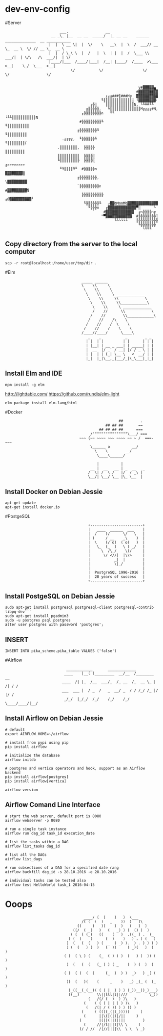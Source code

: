 # dev-env-config

#Server
```
                         ___.                 __                                                  
                     __ _\_ |__  __ __  _____/  |_ __ __    ______ ______________  __ ___________ 
                    |  |  \ __ \|  |  \/    \   __\  |  \  /  ___// __ \_  __ \  \/ // __ \_  __ \
                    |  |  / \_\ \  |  /   |  \  | |  |  /  \___ \\  ___/|  | \/\   /\  ___/|  | \/
                    |____/|___  /____/|___|  /__| |____/  /____  >\___  >__|    \_/  \___  >__|   
                              \/           \/                  \/     \/                 \/       


                                                             y#▓▓▓▓▓▄     
                                                            #▓▓▓▓▓▓▓▓▓    
                                              ¿╓╔###║###M╔  ▓▓▓▓▓▓▓▓▓▓    
                                            ╙║║║║║║║║║║║║║░ └▓▓▓▓▓▓▓▓┘    
                                       ╔╠░    ║║║║║║║║║║║║║N, └╙╩╩╙└      
                                     ╔╠╠╠╠╠,   ╚║║║║║║║║║║║║║║M╔╓╓╓#N,    
                                   ╓╠╠╠╠╠╠╠╠∩   ╙╙      └╙╙║║║║║║║║║║║N   
                                  #╠╠╠╠╠╠╠╠╠╚                ╙║║║║║║║║║║  
                                 ╔╠╠╠╠╠╠╠╠╚                    ╙║║║║║║║║║ 
                          .╓╔╔╓,  ╙╠╠╠╠╠╠╚                      ╙║║║║║║║║Γ
                        .║║║║║║║║,  ╠╠╠╠╠                        ║║║║║║║║║
                        ║║║║║║║║║║  ╠╠╠╠░                                 
                        ╚║║║║║║║║╠  ╠╠╠╠░                        ╓»»»»»»»»
                         ╙╚║║║║╚╙  #╠╠╠╠╠∩                       ▓▓▓▓▓▓▓▓▒
                                 ╔╠╠╠╠╠╠╠╠,                    \▓▓▓▓▓▓▓▓▓ 
                                 `╠╠╠╠╠╠╠╠╠∩                  #▓▓▓▓▓▓▓▓▓Ñ 
                                   ╠╠╠╠╠╠╠╠╠╠              ╓@▓▓▓▓▓▓▓▓▓▓╜  
                                    ╙╠╠╠╠╠╠╚   ┌▓▓₧MmmM₧▓▓▓▓▓▓▓▓▓▓▓▓▓▓    
                                      ╙╠╠╠∩   ╓▓▓▓▓▓▓▓▓▓▓▓▓▓▀░      └     
                                        `    #▓▓▓▓▓▓▓▓▓▓▓▓▓  ╓∩╠╠╠╠∩╔     
                                            "▀▓▓▓▓▓▓▓▓▓▓▓▓  #╠╠╠╠╠╠╠╠░    
                                                  └└└└└└    ╠╠╠╠╠╠╠╠╠╠    
                                                             ╚╠╠╠╠╠╠╠     
                                                               └╙╙╙  
```
## Сopy directory from the server to the local computer
```
scp -r root@localhost:/home/user/tmp/dir .
```

#Elm
```
                                   _____ ______                      
                                   \    \\     \                     
                                    \    \\     \                    
                                     \    \\     \ _____________     
                                      \    \\     \\            \    
                                       \    \\     \\____________\   
                                        \    \\     \ _____________  
                                        /    //      \\            \ 
                                       /    //        \\____________\
                                      /    //    /\    \             
                                     /    //    /  \    \            
                                    /    //    /    \    \           
                                   /____//____/      \____\          
                                      _    _           _        _ _   
                                     | |  | |         | |      | | |  
                                     | |__| | __ _ ___| | _____| | |  
                                     |  __  |/ _` / __| |/ / _ \ | |  
                                     | |  | | (_| \__ \   <  __/ | |  
                                     |_|  |_|\__,_|___/_|\_\___|_|_|  
```
## Install Elm and IDE
```
npm install -g elm
```
http://lighttable.com/
https://github.com/rundis/elm-light
```
elm package install elm-lang/html
```

#Docker
```
                                                    ##        .            
                                              ## ## ##       ==            
                                           ## ## ## ##      ===            
                                       /""""""""""""""""\___/ ===        
                                  ~~~ {~~ ~~~~ ~~~ ~~~~ ~~ ~ /  ===- ~~~   
                                       \______ o          __/            
                                         \    \        __/             
                                          \____\______/                

                                          |          |
                                       __ |  __   __ | _  __   _
                                      /  \| /  \ /   |/  / _\ | 
                                      \__/| \__/ \__ |\_ \__  |
```
## Install Docker on Debian Jessie  
```
apt-get update  
apt-get install docker.io
```
#PostgeSQL
```
                                      +------------------------+
                                      |   ____  ______  ___    |
                                      |  /    )/      \/   \   |
                                      | (     / __    _\    )  |
                                      |  \    (/ o)  ( o)   )  |
                                      |   \_  (_  )   \ ) _/   |
                                      |     \  /\_/    \)/     |
                                      |      \/ <//|  |\\>     |
                                      |           _|  |        |
                                      |           \|_/         |
                                      |                        |
                                      |  PostgreSQL 1996-2016  |
                                      |  20 years of success   |
                                      +------------------------+
```
## Install PostgeSQL on Debian Jessie
```
sudo apt-get install postgresql postgresql-client postgresql-contrib libpq-dev```
sudo apt-get install pgadmin3
sudo -u postgres psql postgres
alter user postgres with password 'postgres';
```

## INSERT
```
INSERT INTO pika_scheme.pika_table VALUES ('false')
```

#Airflow
```
                            ____________       _____________
                           ____    |__( )_________  __/__  /________      __
                          ____  /| |_  /__  ___/_  /_ __  /_  __ \_ | /| / /
                          ___  ___ |  / _  /   _  __/ _  / / /_/ /_ |/ |/ /
                           _/_/  |_/_/  /_/    /_/    /_/  \____/____/|__/

```
## Install Airflow on Debian Jessie 
```
# default
export AIRFLOW_HOME=~/airflow

# install from pypi using pip
pip install airflow   

# initialize the database
airflow initdb

# postgres and vertica operators and hook, support as an Airflow backend
pip install airflow[postgres]
pip install airflow[vertica]

airflow version
```

## Airflow Comand Line Interface 
```
# start the web server, default port is 8080
airflow webserver -p 8080

# run a single task instance
airflow run dag_id task_id execution_date

# list the tasks within a DAG
airflow list_tasks dag_id

# list all the DAGs
airflow list_dags

# run subsections of a DAG for a specified date rang
airflow backfill dag_id -s 28.10.2016 -e 28.10.2016

# individual tasks can be tested also
airflow test HelloWorld task_1 2016-04-15
```
# Ooops

                                        ____/ (  (    )   )  \___
                                       /( (  (  )   _    ))  )   )\
                                     ((     (   )(    )  )   (   )  )
                                   ((/  ( _(   )   (   _) ) (  () )  )
                                  ( (  ( (_)   ((    (   )  .((_ ) .  )_
                                 ( (  )    (      (  )    )   ) . ) (   )
                                (  (   (  (   ) (  _  ( _) ).  ) . ) ) ( )
                                ( (  (   ) (  )   (  ))     ) _)(   )  )  )
                               ( (  ( \ ) (    (_  ( ) ( )  )   ) )  )) ( )
                                (  (   (  (   (_ ( ) ( _    )  ) (  )  )   )
                               ( (  ( (  (  )     (_  )  ) )  _)   ) _( ( )
                                ((  (   )(    (     _    )   _) _(_ (  (_ )
                                 (_((__(_(__(( ( ( |  ) ) ) )_))__))_)___)
                                 ((__)        \\||lll|l||///          \_))
                                          (   /(/ (  )  ) )\   )
                                        (    ( ( ( | | ) ) )\   )
                                         (   /(| / ( )) ) ) )) )
                                       (     ( ((((_(|)_)))))     )
                                        (      ||\(|(|)|/||     )
                                      (        |(||(||)||||        )
                                        (     //|/l|||)|\\ \     )
                                      (/ / //  /|//||||\\  \ \  \ _)
